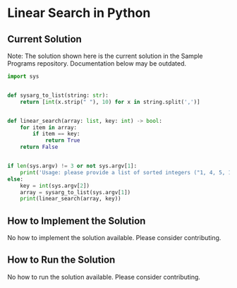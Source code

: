 # Linear Search in Python

## Current Solution

Note: The solution shown here is the current solution in the Sample Programs repository. Documentation below may be outdated.

```Python
import sys


def sysarg_to_list(string: str):
    return [int(x.strip(" "), 10) for x in string.split(',')]


def linear_search(array: list, key: int) -> bool:
    for item in array:
        if item == key:
            return True
    return False


if len(sys.argv) != 3 or not sys.argv[1]:
    print('Usage: please provide a list of sorted integers ("1, 4, 5, 11, 12") and the integer to find ("11")')
else:
    key = int(sys.argv[2])
    array = sysarg_to_list(sys.argv[1])
    print(linear_search(array, key))

```

## How to Implement the Solution

No how to implement the solution available. Please consider contributing.

## How to Run the Solution

No how to run the solution available. Please consider contributing.